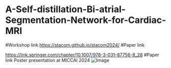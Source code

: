 # A-Self-distillation-Bi-atrial-Segmentation-Network-for-Cardiac-MRI

#Workshop link
https://stacom.github.io/stacom2024/
#Paper link

https://link.springer.com/chapter/10.1007/978-3-031-87756-8_28
#Paper link
Poster presentation at MICCAI 2024
![Image](https://github.com/user-attachments/assets/c600871f-e1ce-4f63-b2ea-f554576565da)

